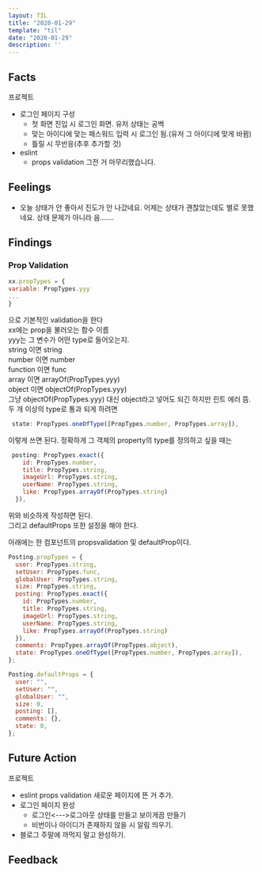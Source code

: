 ```yaml
---
layout: TIL
title: "2020-01-29"
template: "til"
date: "2020-01-29"
description: ''
---
```


## Facts

프로젝트

- 로그인 페이지 구성
  - 첫 화면 진입 시 로그인 화면. 유저 상태는 공백
  - 맞는 아이디에 맞는 패스워드 입력 시 로그인 됨.(유저 그 아이디에 맞게 바뀜)
  - 틀릴 시 무반응(추후 추가할 것)
- eslint
  - props validation 그전 거 마무리했습니다.

## Feelings

- 오늘 상태가 안 좋아서 진도가 안 나갔네요. 어제는 상태가 괜찮았는데도 별로 못했네요. 상태 문제가 아니라 음.......

## Findings

### Prop Validation  

``` javascript
xx.propTypes = {
variable: PropTypes.yyy
...
}
```

으로 기본적인 validation을 한다  
xx에는 prop을 불러오는 함수 이름  
yyy는 그 변수가 어떤 type로 들어오는지.  
string 이면 string  
number 이면 number  
function 이면 func  
array 이면 arrayOf(PropTypes.yyy)  
object 이면 objectOf(PropTypes.yyy)  
그냥 objectOf(PropTypes.yyy) 대신 object라고 넣어도 되긴 하지만 린트 에러 뜸.  
두 개 이상의 type로 통과 되게 하려면  

 ``` javascript
  state: PropTypes.oneOfType([PropTypes.number, PropTypes.array]),
```

이렇게 쓰면 된다.
정확하게 그 객체의 property의 type를 정의하고 싶을 때는

```javascript
 posting: PropTypes.exact({
    id: PropTypes.number,
    title: PropTypes.string,
    imageUrl: PropTypes.string,
    userName: PropTypes.string,
    like: PropTypes.arrayOf(PropTypes.string)
  }),
```

위와 비슷하게 작성하면 된다.  
그리고 defaultProps 또한 설정을 해야 한다.  

아래에는 한 컴포넌트의 propsvalidation 및 defaultProp이다.

```javascript
Posting.propTypes = {
  user: PropTypes.string,
  setUser: PropTypes.func,
  globalUser: PropTypes.string,
  size: PropTypes.string,
  posting: PropTypes.exact({
    id: PropTypes.number,
    title: PropTypes.string,
    imageUrl: PropTypes.string,
    userName: PropTypes.string,
    like: PropTypes.arrayOf(PropTypes.string)
  }),
  comments: PropTypes.arrayOf(PropTypes.object),
  state: PropTypes.oneOfType([PropTypes.number, PropTypes.array]),
};

Posting.defaultProps = {
  user: "",
  setUser: "",
  globalUser: "",
  size: 0,
  posting: [],
  comments: {},
  state: 0,
};
```

## Future Action

프로젝트

- eslint props validation 새로운 페이지에 뜬 거 추가.
- 로그인 페이지 완성
  - 로그인&lt;---&gt;로그아웃 상태를  만들고 보이게끔 만들기
  - 비번이나 아이디가 존재하지 않을 시 알림 띄우기.
- 블로그 주말에 까먹지 말고 완성하기.

## Feedback
